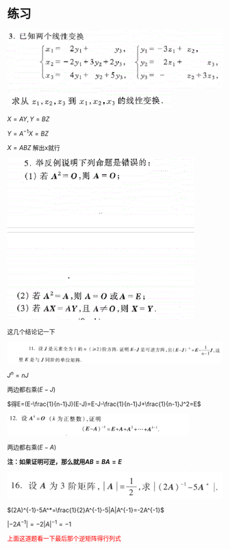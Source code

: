 # 练习
![](2022-10-10-16-50-53.png)
![](2022-10-10-16-51-05.png)

$X=AY,Y=BZ$

$Y=A^{-1}X=BZ$

$X=ABZ$
解出x就行

![](2022-10-10-16-57-34.png)

这几个结论记一下

![](2022-10-10-17-26-18.png)

$J^n=nJ$

两边都右乘$(E-J)$

$得E=(E-\frac{1}{n-1}J)(E-J)=E-J-\frac{1}{n-1}J+\frac{1}{n-1}J^2=E$

![](2022-10-10-17-30-18.png)

两边都右乘$(E-A)$

**注：如果证明可逆，那么就用$AB=BA=E$**

![](2022-10-10-18-57-34.png)

$(2A)^{-1}-5A^*=\frac{1}{2}A^{-1}-5|A|A^{-1}=-2A^{-1}$

$|-2A^{-1}|=-2|A|^{-1}=-1$

<font color=red>上面这道题看一下最后那个逆矩阵得行列式</font>

